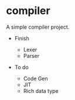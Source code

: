 # compiler

A simple compiler project.

- Finish
  - Lexer
  - Parser

- To do
  - Code Gen
  - JIT
  - Rich data type
